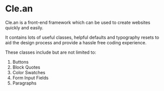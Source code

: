 Cle.an
====================
Cle.an is a front-end framework which can be used to create websites quickly and easily.

It contains lots of useful classes, helpful defaults and typography resets to aid the design process and provide a hassle free coding experience.

These classes include but are not limited to:

1. Buttons
2. Block Quotes
3. Color Swatches
4. Form Input Fields
5. Paragraphs
